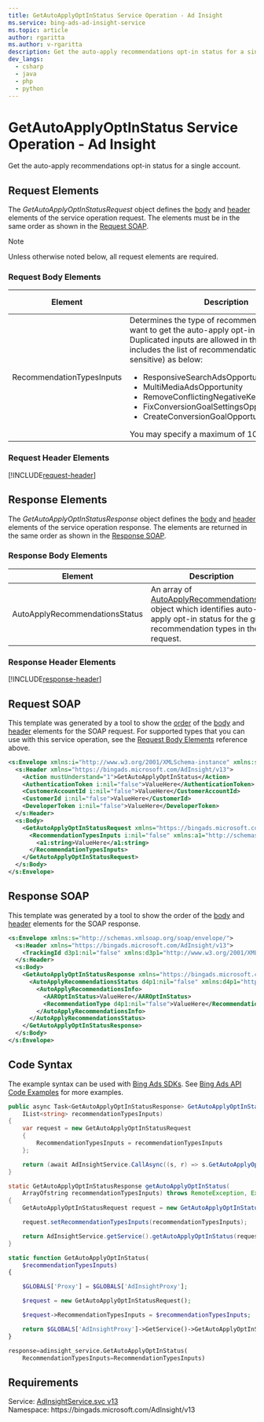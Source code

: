 ```yaml
---
title: GetAutoApplyOptInStatus Service Operation - Ad Insight
ms.service: bing-ads-ad-insight-service
ms.topic: article
author: rgaritta
ms.author: v-rgaritta
description: Get the auto-apply recommendations opt-in status for a single account.
dev_langs: 
  - csharp
  - java
  - php
  - python
---
```

# GetAutoApplyOptInStatus Service Operation - Ad Insight
Get the auto-apply recommendations opt-in status for a single account.

## <a name="request"></a>Request Elements
The *GetAutoApplyOptInStatusRequest* object defines the [body](#request-body) and [header](#request-header) elements of the service operation request. The elements must be in the same order as shown in the [Request SOAP](#request-soap). 

> [!NOTE]
> Unless otherwise noted below, all request elements are required.

### <a name="request-body"></a>Request Body Elements

|Element|Description|Data Type|
|-----------|---------------|-------------|
|<a name="recommendationtypesinputs"></a>RecommendationTypesInputs|Determines the type of recommendations that you want to get the auto-apply opt-in status for. Duplicated inputs are allowed in the same. This field includes the list of recommendation type (case sensitive) as below:<ul><li>ResponsiveSearchAdsOpportunity<li>MultiMediaAdsOpportunity<li>RemoveConflictingNegativeKeywordOpportunity<li>FixConversionGoalSettingsOpportunity<li>CreateConversionGoalOpportunity.</li></ul>You may specify a maximum of 100 input elements. |**string** array|

### <a name="request-header"></a>Request Header Elements
[!INCLUDE[request-header](./includes/request-header.md)]

## <a name="response"></a>Response Elements
The *GetAutoApplyOptInStatusResponse* object defines the [body](#response-body) and [header](#response-header) elements of the service operation response. The elements are returned in the same order as shown in the [Response SOAP](#response-soap).

### <a name="response-body"></a>Response Body Elements

|Element|Description|Data Type|
|-----------|---------------|-------------|
|<a name="autoapplyrecommendationsstatus"></a>AutoApplyRecommendationsStatus|An array of [AutoApplyRecommendationsInfo](autoapplyrecommendationsinfo.md) object which identifies auto-apply opt-in status for the given recommendation types in the request.|[AutoApplyRecommendationsInfo](autoapplyrecommendationsinfo.md) array|

### <a name="response-header"></a>Response Header Elements
[!INCLUDE[response-header](./includes/response-header.md)]

## <a name="request-soap"></a>Request SOAP
This template was generated by a tool to show the [order](../guides/services-protocol.md#element-order) of the [body](#request-body) and [header](#request-header) elements for the SOAP request. For supported types that you can use with this service operation, see the [Request Body Elements](#request-body) reference above.

```xml
<s:Envelope xmlns:i="http://www.w3.org/2001/XMLSchema-instance" xmlns:s="http://schemas.xmlsoap.org/soap/envelope/">
  <s:Header xmlns="https://bingads.microsoft.com/AdInsight/v13">
    <Action mustUnderstand="1">GetAutoApplyOptInStatus</Action>
    <AuthenticationToken i:nil="false">ValueHere</AuthenticationToken>
    <CustomerAccountId i:nil="false">ValueHere</CustomerAccountId>
    <CustomerId i:nil="false">ValueHere</CustomerId>
    <DeveloperToken i:nil="false">ValueHere</DeveloperToken>
  </s:Header>
  <s:Body>
    <GetAutoApplyOptInStatusRequest xmlns="https://bingads.microsoft.com/AdInsight/v13">
      <RecommendationTypesInputs i:nil="false" xmlns:a1="http://schemas.microsoft.com/2003/10/Serialization/Arrays">
        <a1:string>ValueHere</a1:string>
      </RecommendationTypesInputs>
    </GetAutoApplyOptInStatusRequest>
  </s:Body>
</s:Envelope>
```

## <a name="response-soap"></a>Response SOAP
This template was generated by a tool to show the order of the [body](#response-body) and [header](#response-header) elements for the SOAP response.

```xml
<s:Envelope xmlns:s="http://schemas.xmlsoap.org/soap/envelope/">
  <s:Header xmlns="https://bingads.microsoft.com/AdInsight/v13">
    <TrackingId d3p1:nil="false" xmlns:d3p1="http://www.w3.org/2001/XMLSchema-instance">ValueHere</TrackingId>
  </s:Header>
  <s:Body>
    <GetAutoApplyOptInStatusResponse xmlns="https://bingads.microsoft.com/AdInsight/v13">
      <AutoApplyRecommendationsStatus d4p1:nil="false" xmlns:d4p1="http://www.w3.org/2001/XMLSchema-instance">
        <AutoApplyRecommendationsInfo>
          <AAROptInStatus>ValueHere</AAROptInStatus>
          <RecommendationType d4p1:nil="false">ValueHere</RecommendationType>
        </AutoApplyRecommendationsInfo>
      </AutoApplyRecommendationsStatus>
    </GetAutoApplyOptInStatusResponse>
  </s:Body>
</s:Envelope>
```

## <a name="example"></a>Code Syntax
The example syntax can be used with [Bing Ads SDKs](../guides/client-libraries.md). See [Bing Ads API Code Examples](../guides/code-examples.md) for more examples.
```csharp
public async Task<GetAutoApplyOptInStatusResponse> GetAutoApplyOptInStatusAsync(
	IList<string> recommendationTypesInputs)
{
	var request = new GetAutoApplyOptInStatusRequest
	{
		RecommendationTypesInputs = recommendationTypesInputs
	};

	return (await AdInsightService.CallAsync((s, r) => s.GetAutoApplyOptInStatusAsync(r), request));
}
```
```java
static GetAutoApplyOptInStatusResponse getAutoApplyOptInStatus(
	ArrayOfstring recommendationTypesInputs) throws RemoteException, Exception
{
	GetAutoApplyOptInStatusRequest request = new GetAutoApplyOptInStatusRequest();

	request.setRecommendationTypesInputs(recommendationTypesInputs);

	return AdInsightService.getService().getAutoApplyOptInStatus(request);
}
```
```php
static function GetAutoApplyOptInStatus(
	$recommendationTypesInputs)
{

	$GLOBALS['Proxy'] = $GLOBALS['AdInsightProxy'];

	$request = new GetAutoApplyOptInStatusRequest();

	$request->RecommendationTypesInputs = $recommendationTypesInputs;

	return $GLOBALS['AdInsightProxy']->GetService()->GetAutoApplyOptInStatus($request);
}
```
```python
response=adinsight_service.GetAutoApplyOptInStatus(
	RecommendationTypesInputs=RecommendationTypesInputs)
```

## Requirements
Service: [AdInsightService.svc v13](https://adinsight.api.bingads.microsoft.com/Api/Advertiser/AdInsight/v13/AdInsightService.svc)  
Namespace: https\://bingads.microsoft.com/AdInsight/v13  

